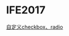 # IFE2017

[自定义checkbox、radio](https://wanglei-0707.github.io/IFE2017/userDefindedCheckAndRadio/index.html)
